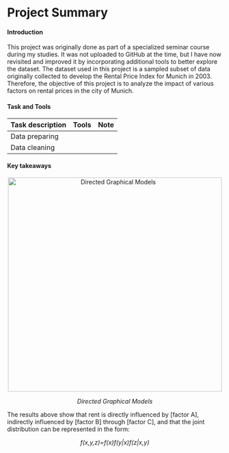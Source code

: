 # Project Summary
#### Introduction
This project was originally done as part of a specialized seminar course during my studies. It was not uploaded to GitHub at the time, but I have now revisited and improved it by incorporating additional tools to better explore the dataset. The dataset used in this project is a sampled subset of data originally collected to develop the Rental Price Index for Munich in 2003. Therefore, the objective of this project is to analyze the impact of various factors on rental prices in the city of Munich.
#### Task and Tools
|Task description| Tools| Note|
|---|---|---|
Data preparing|||
Data cleaning|||
#### Key takeaways

<p align="center">
  <img src="https://github.com/taitran0102/House-price-analysis/blob/main/figures/unnamed-chunk-29-2.png" alt="Directed Graphical Models" width="500"/>
</p>
<p align="center">
  <em>Directed Graphical Models</em>
</p>

The results above show that rent is directly influenced by [factor A], indirectly influenced by [factor B] through [factor C], and that the joint distribution can be represented in the form:
<p align="center">
  <em>f(x,y,z)=f(x)f(y|x)f(z|x,y)</em>
</p>
